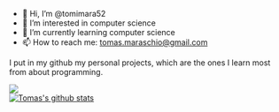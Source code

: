 - 👋 Hi, I’m @tomimara52
- 👀 I’m interested in computer science
- 🌱 I’m currently learning computer science
- 📫 How to reach me: tomas.maraschio@gmail.com

I put in my github my personal projects, which are the ones I learn most from about programming.



<a href="https://github.com/anuraghazra/github-readme-stats"><img align="center" src="https://github-readme-stats.vercel.app/api/top-langs/?username=tomimara52&theme=synthwave&layout=compact&hide_border=true" /></a>  
 <a href="https://github.com/anuraghazra/github-readme-stats"><img align="center" src="https://github-readme-stats.vercel.app/api?username=tomimara52&theme=synthwave&hide=contribs,issues&show_icons=true&hide_border=true" alt="Tomas's github stats" /></a>
